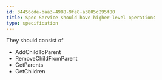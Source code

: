 ```yaml
---
id: 34456cde-baa3-4988-9fe8-a3805c295f80
title: Spec Service should have higher-level operations
type: specification
---
```


They should consist of

- AddChildToParent
- RemoveChildFromParent
- GetParents
- GetChildren
